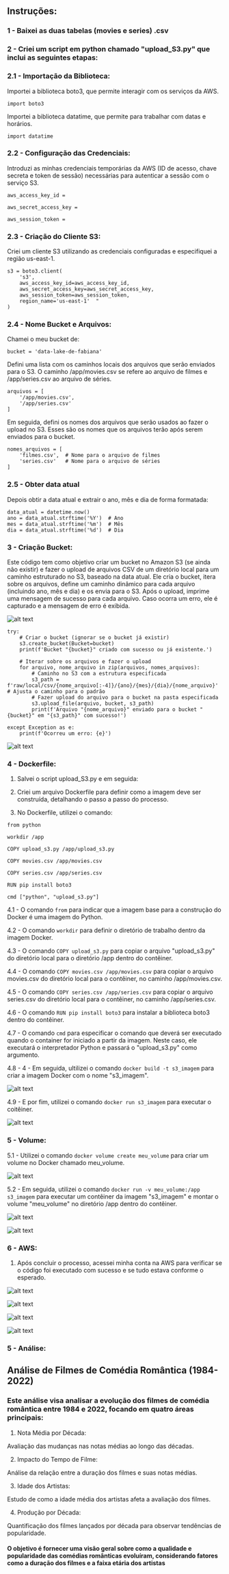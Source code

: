 ## Instruções: 

### 1 - Baixei as duas tabelas (movies e series) .csv 

### 2 - Criei um script em python chamado "upload_S3.py" que inclui as seguintes etapas:

### 2.1 - Importação da Biblioteca:

Importei a biblioteca boto3, que permite interagir com os serviços da AWS.

`import boto3`

Importei a biblioteca datatime, que permite para trabalhar com datas e horários.

`import datatime`

### 2.2 - Configuração das Credenciais:

 Introduzi as minhas credenciais temporárias da AWS (ID de acesso, chave secreta e token de sessão) necessárias para autenticar a sessão com o serviço S3.

`aws_access_key_id = `

`aws_secret_access_key = `

`aws_session_token = `

### 2.3 - Criação do Cliente S3:

Criei um cliente S3 utilizando as credenciais configuradas e especifiquei a região us-east-1.

```
s3 = boto3.client(
    's3',
    aws_access_key_id=aws_access_key_id,
    aws_secret_access_key=aws_secret_access_key,
    aws_session_token=aws_session_token,
    region_name='us-east-1'  "
)
```
### 2.4 - Nome Bucket e Arquivos:

Chamei o meu bucket de:

`bucket = 'data-lake-de-fabiana' `

Defini uma lista com os caminhos locais dos arquivos que serão enviados para o S3. O caminho /app/movies.csv se refere ao arquivo de filmes e /app/series.csv ao arquivo de séries.

```
arquivos = [
    '/app/movies.csv',
    '/app/series.csv'
]
```

Em seguida, defini os nomes dos arquivos que serão usados ao fazer o upload no S3. Esses são os nomes que os arquivos terão após serem enviados para o bucket. 

```
nomes_arquivos = [
    'filmes.csv',  # Nome para o arquivo de filmes
    'series.csv'   # Nome para o arquivo de séries
]
```

### 2.5 - Obter data atual 

Depois obtir a data atual e extrair o ano, mês e dia de forma formatada:

```
data_atual = datetime.now()
ano = data_atual.strftime('%Y')  # Ano
mes = data_atual.strftime('%m')  # Mês
dia = data_atual.strftime('%d')  # Dia
```

### 3 - Criação Bucket:

Este código tem como objetivo criar um bucket no Amazon S3 (se ainda não existir) e fazer o upload de arquivos CSV de um diretório local para um caminho estruturado no S3, baseado na data atual. Ele cria o bucket, itera sobre os arquivos, define um caminho dinâmico para cada arquivo (incluindo ano, mês e dia) e os envia para o S3. Após o upload, imprime uma mensagem de sucesso para cada arquivo. Caso ocorra um erro, ele é capturado e a mensagem de erro é exibida.

![alt text](datatime.png)


```
try:
    # Criar o bucket (ignorar se o bucket já existir)
    s3.create_bucket(Bucket=bucket)
    print(f'Bucket "{bucket}" criado com sucesso ou já existente.')

    # Iterar sobre os arquivos e fazer o upload
    for arquivo, nome_arquivo in zip(arquivos, nomes_arquivos):
        # Caminho no S3 com a estrutura especificada
        s3_path = f'raw/local/csv/{nome_arquivo[:-4]}/{ano}/{mes}/{dia}/{nome_arquivo}'  # Ajusta o caminho para o padrão
        # Fazer upload do arquivo para o bucket na pasta especificada
        s3.upload_file(arquivo, bucket, s3_path)
        print(f'Arquivo "{nome_arquivo}" enviado para o bucket "{bucket}" em "{s3_path}" com sucesso!')

except Exception as e:
    print(f'Ocorreu um erro: {e}')
```    

![alt text](<../evidencias/bucket .py.png>)

### 4 - Dockerfile:

1. Salvei o script upload_S3.py e em seguida:

2. Criei um arquivo Dockerfile para definir como a imagem deve ser construída, detalhando o passo a passo do processo.

3. No Dockerfile, utilizei o comando:

`from python`

`workdir /app`

`COPY upload_s3.py /app/upload_s3.py`

`COPY movies.csv /app/movies.csv`

`COPY series.csv /app/series.csv`

`RUN pip install boto3`

`cmd ["python", "upload_s3.py"]`

4.1 - O comando `from` para indicar que a imagem base para a construção do Docker é uma imagem do Python.

4.2 - O comando `workdir` para definir o diretório de trabalho dentro da imagem Docker.

4.3 - O comando `COPY upload_s3.py` para copiar o arquivo "upload_s3.py" do diretório local para o diretório /app dentro do contêiner.

4.4 - O comando `COPY movies.csv /app/movies.csv` para copiar o arquivo movies.csv do diretório local para o contêiner, no caminho /app/movies.csv. 

4.5 - O comando `COPY series.csv /app/series.csv` para copiar o arquivo series.csv do diretório local para o contêiner, no caminho /app/series.csv.

4.6 - O comando `RUN pip install boto3`  para instalar a biblioteca boto3 dentro do contêiner.

4.7 - O comando `cmd` para especificar o comando que deverá ser executado quando o container for iniciado a partir da imagem. Neste caso, ele executará o interpretador Python e passará o "upload_s3.py" como argumento.

4.8 - 4 - Em seguida, ultilizei o comando `docker build -t s3_imagem` para criar a imagem Docker com o nome "s3_imagem".

![alt text](../evidencias/Dockerfile_criacao_imagem.png)

4.9 - E por fim, utilizei o comando `docker run s3_imagem` para executar o coitêiner.

![alt text](image.png)

### 5 - Volume:

5.1 - Utilizei o comando `docker volume create meu_volume` para criar um volume no Docker chamado meu_volume.

![alt text](../evidencias/criar_volume.png)

5.2 - Em seguida, utilizei o comando `docker run -v meu_volume:/app s3_imagem` para executar um contêiner da imagem "s3_imagem" e montar o volume "meu_volume" no diretório /app dentro do contêiner.

![alt text](../evidencias/executar_volume.png)

![alt text](../evidencias/itens_volume.png)

### 6 - AWS:

1. Após concluir o processo, acessei minha conta na AWS para verificar se o código foi executado com sucesso e se tudo estava conforme o esperado.

![alt text](../evidencias/bucket-data-lake.png)

![alt text](../evidencias/bucket_pastas_csv.png)

![alt text](../evidencias/bucket_filmes_csv.png)

![alt text](../evidencias/bucket_series_csv.png)

### 5 - Análise:


## Análise de Filmes de Comédia Romântica (1984-2022)

### Este análise visa analisar a evolução dos filmes de comédia romântica entre 1984 e 2022, focando em quatro áreas principais:

1. Nota Média por Década: 

Avaliação das mudanças nas notas médias ao longo das décadas.

2. Impacto do Tempo de Filme: 

Análise da relação entre a duração dos filmes e suas notas médias.

3. Idade dos Artistas: 

Estudo de como a idade média dos artistas afeta a avaliação dos filmes.

4. Produção por Década: 

Quantificação dos filmes lançados por década para observar tendências de popularidade.

#### O objetivo é fornecer uma visão geral sobre como a qualidade e popularidade das comédias românticas evoluíram, considerando fatores como a duração dos filmes e a faixa etária dos artistas


